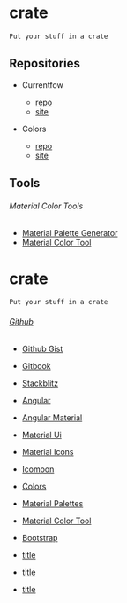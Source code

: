 # crate
`Put your stuff in a crate`



## Repositories

- Currentfow
  - [repo](https://github.com/robertleroy/currentflow/tree/master)
  - [site](https://robertleroy.github.io/currentflow/)
  
- Colors
  - [repo](https://github.com/robertleroy/colors/tree/master)
  - [site](https://robertleroy.github.io/colors/)

## Tools

###### Material Color Tools
- [Material Palette Generator](https://materialpalettes.com/)
- [Material Color Tool](https://material.io/tools/color/#!/?view.left=0&view.right=1&primary.color=6002ee&secondary.color=90ee02)



# crate
`Put your stuff in a crate`

###### [Github](https://github.com/)
- [Github Gist](https://gist.github.com/)
- [Gitbook](https://www.gitbook.com/)

- [Stackblitz](https://stackblitz.com/@robertleroy)
- [Angular](https://angular.io/)
- [Angular Material](https://material.angular.io/)
- [Material Ui](https://material-ui.com/)
- [Material Icons](https://material.io/tools/icons/?style=baseline)
- [Icomoon](https://icomoon.io/)
- [Colors](https://robertleroy.github.io/colors/)
- [Material Palettes](https://materialpalettes.com/)
- [Material Color Tool](https://material.io/tools/color/#!/?view.left=0&view.right=1)
- [Bootstrap](https://getbootstrap.com/docs/4.3/getting-started/introduction/)
- [title](link)
- [title](link)
- [title](link)
